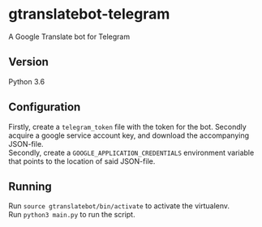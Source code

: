 # gtranslatebot-telegram
A Google Translate bot for Telegram

## Version
Python 3.6

## Configuration
Firstly, create a `telegram_token` file with the token for the bot.
Secondly acquire a google service account key, and download the
accompanying JSON-file.<br>
Secondly, create a `GOOGLE_APPLICATION_CREDENTIALS`
environment variable that points to the location of said JSON-file.

## Running
Run `source gtranslatebot/bin/activate` to activate the virtualenv.<br>
Run `python3 main.py` to run the script.

